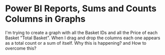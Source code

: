 
# Power BI Reports, Sums and Counts Columns in Graphs

I'm trying to create a graph with all the Basket IDs and all the Price of each Basket "Total Basket".
When I drag and drop the columns each one appears as a total count or a sum of itself.
Why this is happening? and How to overcome this?


        